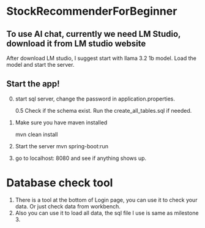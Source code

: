 # StockRecommenderForBeginner



## To use AI chat, currently we need LM Studio, download it from LM studio website
   After download LM studio, I suggest start with llama 3.2 1b model. 
   Load the model and start the server.
   


## Start the app!
0. start sql server, change the password in application.properties.

    0.5   Check if the schema exist. Run the create_all_tables.sql if needed.
   

1. Make sure you have maven installed

   mvn clean install


2. Start the server
     mvn spring-boot:run

4. go to localhost: 8080 and see if anything shows up.



# Database check tool
1. There is a tool at the bottom of Login page, you can use it to check your data. Or just check data from workbench.
2. Also you can use it to load all data, the sql file I use is same as milestone 3.
